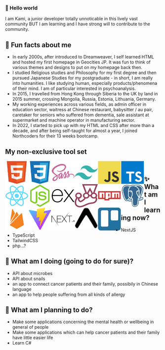 ### 👋 Hello world
I am Kami, a junior developer totally unnoticable in this lively vast community BUT I am learning and I have strong will to contribute to the community.

## 💬 Fun facts about me
- In early 2000s, after introduced to Dreamweaver, I self learned HTML and hosted my first homepage in Geocities JP. It was fun to think of various themes and designs to put on my homepage back then.
- I studied Religious studies and Philosophy for my first degree and then pursued Japanese Studies for my postgraduate - in short, I am really into humanities. I like studying human, especially products/phenomena of their mind. I am of particular interested in psychoanalysis.
- In 2015, I travelled from Hong Kong through Siberia to the UK by land in 2015 summer, crossing Mongolia, Russia, Estonia, Lithuania, Germany.
- My working experiences across various fields, as admin officer in education sector, waitress at Chinese restaurant, babysitter / au pair, caretaker for seniors who suffered from dementia, sale assistant at supermarket and machine operator in manufacturing sector.
- In 2022, I started to pick up with my HTML and CSS after more than a decade, and after being self-taught for almost a year, I joined Northcoders for their 13 weeks bootcamp.

## My non-exclusive tool set

<img width="75" align="left" alt="html" src="./devicons/html5-original.svg">
<img width="75" align="left" alt="css" src="./devicons/css3-original.svg">
<img width="75" align="left" alt="sass" src="./devicons/sass-original.svg">
<img width="75" align="left" alt="tailwindCSS" src="./devicons/tailwindcss-plain.svg">
<img width="75" align="left" alt="javascript" src="./devicons/javascript-original.svg">
<img width="75" align="left" alt="typescript" src="./devicons/typescript-original.svg">
<img width="75" align="left" alt="react" src="./devicons/react-original.svg">
<img width="75" align="left" alt="nodeJS" src="./devicons/nodejs-original.svg">
<img width="75" align="left" alt="express" src="./devicons/express-original.svg">
<img width="75" align="left" alt="jest" src="./devicons/jest-plain.svg">
<img width="75" align="left" alt="npm" src="./devicons/npm-original-wordmark.svg">
<img width="75" align="left" alt="psql" src="./devicons/postgresql-plain.svg">
<img width="75" align="left" alt="firebase" src="./devicons/firebase-plain.svg">
<img width="75" align="left" alt="vite" src="./devicons/vite-original.svg">
<img width="75" align="left" alt="next" src="./devicons/nextjs-original-wordmark.svg">
<img width="75" align="left" alt="expo" src="./devicons/expo-original.svg">
<img width="75" align="left" alt="trello" src="./devicons/trello-plain.svg">
<br> 

## ✨ What am I learning now?
- NextJS
- TypeScript
- TailwindCSS
- php...?

## 👯 What am I doing (going to do for sure)?
- API about microbes
- API about snails
- an app to connect cancer patients and their family, possibily in Chinese language
- an app to help people suffering from all kinds of allergy

## 🌱 What am I planning to do?
- Make some applications concerning the mental health or wellbeing in general of people
- Make some applications which can help cancer patients and their family have little easier life
- Learn C#

<!--
**kamiviolet/kamiviolet** is a ✨ _special_ ✨ repository because its `README.md` (this file) appears on your GitHub profile.

Here are some ideas to get you started:

- 🔭 I’m currently working on ...
- 🌱 I’m currently learning ...
- 👯 I’m looking to collaborate on ...
- 🤔 I’m looking for help with ...
- 💬 Ask me about ...
- 📫 How to reach me: ...
- 😄 Pronouns: ...
- ⚡ Fun fact: ...
-->
